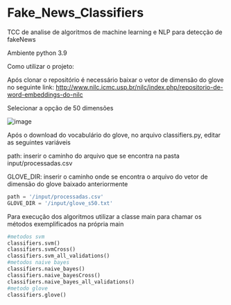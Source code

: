 # Fake_News_Classifiers
TCC de analise de algoritmos de machine learning e NLP para detecção de fakeNews

Ambiente python 3.9


Como utilizar o projeto:

Após clonar o repositório é necessário baixar o vetor de dimensão do glove no seguinte link: 
http://www.nilc.icmc.usp.br/nilc/index.php/repositorio-de-word-embeddings-do-nilc

Selecionar a opção de 50 dimensões

![image](https://user-images.githubusercontent.com/44040667/121758121-7e9e4800-caf6-11eb-9517-b115fd70c473.png)

Após o download do vocabulário do glove, no arquivo classifiers.py, editar as seguintes variáveis

path: inserir o caminho do arquivo que se encontra na pasta input/processadas.csv 

GLOVE_DIR: inserir o caminho onde se encontra o arquivo do vetor de dimensão do glove baixado anteriormente

```python
path = '/input/processadas.csv'
GLOVE_DIR = '/input/glove_s50.txt'
```

Para execução dos algoritmos utilizar a classe main para chamar os métodos exemplificados na própria main
```python
#metodos svm
classifiers.svm()
classifiers.svmCross()
classifiers.svm_all_validations()
#metodos naive bayes
classifiers.naive_bayes()
classifiers.naive_bayesCross()
classifiers.naive_bayes_all_validations()
#metodo glove
classifiers.glove()
```
